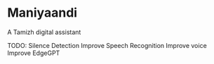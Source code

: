 # Maniyaandi
 A Tamizh digital assistant

TODO:
 Silence Detection
 Improve Speech Recognition
 Improve voice
 Improve EdgeGPT
